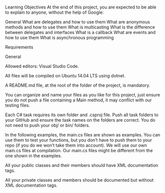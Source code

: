 Learning Objectives
At the end of this project, you are expected to be able to explain to anyone,
without the help of Google:

General
What are delegates and how to use them
What are anonymous methods and how to use them
What is multicasting
What is the difference between delegates and interfaces
What is a callback
What are events and how to use them
What is asynchronous programming

Requirements

General

Allowed editors: Visual Studio Code.

All files will be compiled on Ubuntu 14.04 LTS using dotnet.

A README.md file, at the root of the folder of the project, is mandatory.

You can organize and name your files as you like for this project,
just ensure you do not push a file containing a Main method,
it may conflict with our testing files.

Each C# task requires its own folder and .csproj file. Push all task folders to your
GitHub and ensure the task names on the folders are correct.
You do not need to push your obj/ or bin/ folders.

In the following examples, the main.cs files are shown as examples. You can use them 
to test your functions, but you don’t have to push them to your repo (if you do we won’t
take them into account). We will use our own main.cs files at compilation. 
Our main.cs files might be different from the one shown in the examples.

All your public classes and their members should have XML documentation tags.

All your private classes and members should be documented but without XML documentation tags.